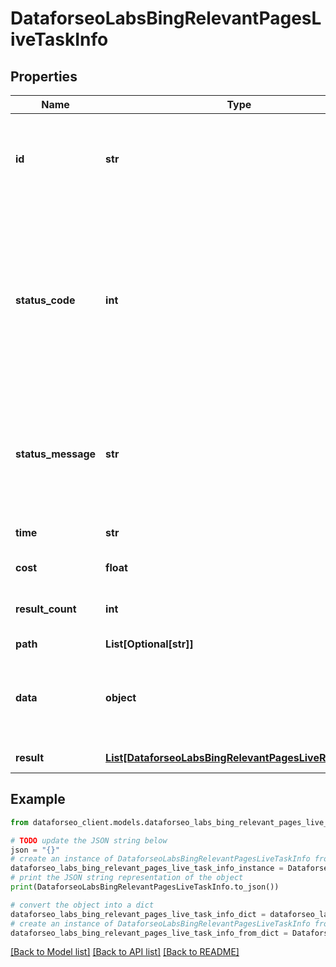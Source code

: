 # DataforseoLabsBingRelevantPagesLiveTaskInfo


## Properties

Name | Type | Description | Notes
------------ | ------------- | ------------- | -------------
**id** | **str** | task identifier unique task identifier in our system in the UUID format | [optional] 
**status_code** | **int** | status code of the task generated by DataForSEO, can be within the following range: 10000-60000 you can find the full list of the response codes here | [optional] 
**status_message** | **str** | informational message of the task you can find the full list of general informational messages here | [optional] 
**time** | **str** | execution time, seconds | [optional] 
**cost** | **float** | total tasks cost, USD | [optional] 
**result_count** | **int** | number of elements in the result array | [optional] 
**path** | **List[Optional[str]]** | URL path | [optional] 
**data** | **object** | contains the same parameters that you specified in the POST request | [optional] 
**result** | [**List[DataforseoLabsBingRelevantPagesLiveResultInfo]**](DataforseoLabsBingRelevantPagesLiveResultInfo.md) | array of results | [optional] 

## Example

```python
from dataforseo_client.models.dataforseo_labs_bing_relevant_pages_live_task_info import DataforseoLabsBingRelevantPagesLiveTaskInfo

# TODO update the JSON string below
json = "{}"
# create an instance of DataforseoLabsBingRelevantPagesLiveTaskInfo from a JSON string
dataforseo_labs_bing_relevant_pages_live_task_info_instance = DataforseoLabsBingRelevantPagesLiveTaskInfo.from_json(json)
# print the JSON string representation of the object
print(DataforseoLabsBingRelevantPagesLiveTaskInfo.to_json())

# convert the object into a dict
dataforseo_labs_bing_relevant_pages_live_task_info_dict = dataforseo_labs_bing_relevant_pages_live_task_info_instance.to_dict()
# create an instance of DataforseoLabsBingRelevantPagesLiveTaskInfo from a dict
dataforseo_labs_bing_relevant_pages_live_task_info_from_dict = DataforseoLabsBingRelevantPagesLiveTaskInfo.from_dict(dataforseo_labs_bing_relevant_pages_live_task_info_dict)
```
[[Back to Model list]](../README.md#documentation-for-models) [[Back to API list]](../README.md#documentation-for-api-endpoints) [[Back to README]](../README.md)


